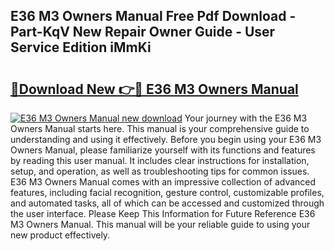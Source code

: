 ## E36 M3 Owners Manual Free Pdf Download - Part-KqV New Repair Owner Guide - User Service Edition iMmKi

# <h2><a href="http://cf1198.oget.top/?id=E36+M3+Owners+Manual">🔗Download New 👉🔴 E36 M3 Owners Manual</a></h2>

[![E36 M3 Owners Manual new download](https://i.imgur.com/5g1atiW.png)](http://cf1198.oget.top/?id=E36+M3+Owners+Manual)
Your journey with the E36 M3 Owners Manual starts here. This manual is your comprehensive guide to understanding and using it effectively. Before you begin using your E36 M3 Owners Manual, please familiarize yourself with its functions and features by reading this user manual. It includes clear instructions for installation, setup, and operation, as well as troubleshooting tips for common issues. E36 M3 Owners Manual comes with an impressive collection of advanced features, including facial recognition, gesture control, customizable profiles, and automated tasks, all of which can be accessed and customized through the user interface. Please Keep This Information for Future Reference E36 M3 Owners Manual. This manual will be your reliable guide to using your new product effectively.
